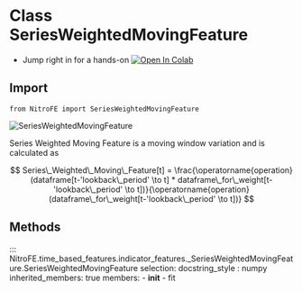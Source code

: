 
# Class SeriesWeightedMovingFeature

* Jump right in for a hands-on [![Open In Colab](https://camo.githubusercontent.com/52feade06f2fecbf006889a904d221e6a730c194/68747470733a2f2f636f6c61622e72657365617263682e676f6f676c652e636f6d2f6173736574732f636f6c61622d62616467652e737667)](https://colab.research.google.com/drive/1ifwYR9RhQw4WV5qM2CuhWWXAo-J8Oj-Q?usp=sharing)

## Import
`
from NitroFE import SeriesWeightedMovingFeature
`

![SeriesWeightedMovingFeature](https://media.giphy.com/media/rfnnNjPxRoOVfPy5p7/giphy.gif)


Series Weighted Moving Feature  is a moving window variation and is calculated as 

$$
Series\_Weighted\_Moving\_Feature[t] = \frac{\operatorname{operation} (dataframe[t-'lookback\_period' \to t] * dataframe\_for\_weight[t-'lookback\_period' \to t])}{\operatorname{operation} (dataframe\_for\_weight[t-'lookback\_period' \to t])}
$$


## Methods

::: NitroFE.time_based_features.indicator_features._SeriesWeightedMovingFeature.SeriesWeightedMovingFeature
    selection:
        docstring_style : numpy
        inherited_members: true
        members:
        - __init__
        - fit

